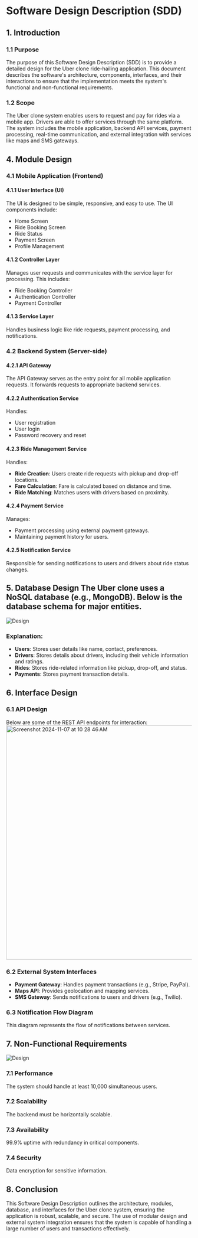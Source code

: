 # Software Design Description (SDD)

## 1. Introduction

### 1.1 Purpose
The purpose of this Software Design Description (SDD) is to provide a detailed design for the Uber clone ride-hailing application. This document describes the software's architecture, components, interfaces, and their interactions to ensure that the implementation meets the system's functional and non-functional requirements.

### 1.2 Scope
The Uber clone system enables users to request and pay for rides via a mobile app. Drivers are able to offer services through the same platform. The system includes the mobile application, backend API services, payment processing, real-time communication, and external integration with services like maps and SMS gateways.

## 4. Module Design

### 4.1 Mobile Application (Frontend)

#### 4.1.1 User Interface (UI)
The UI is designed to be simple, responsive, and easy to use. The UI components include:
- Home Screen
- Ride Booking Screen
- Ride Status
- Payment Screen
- Profile Management

#### 4.1.2 Controller Layer
Manages user requests and communicates with the service layer for processing. This includes:
- Ride Booking Controller
- Authentication Controller
- Payment Controller

#### 4.1.3 Service Layer
Handles business logic like ride requests, payment processing, and notifications.

### 4.2 Backend System (Server-side)

#### 4.2.1 API Gateway
The API Gateway serves as the entry point for all mobile application requests. It forwards requests to appropriate backend services.

#### 4.2.2 Authentication Service
Handles:
- User registration
- User login
- Password recovery and reset

#### 4.2.3 Ride Management Service
Handles:
- **Ride Creation**: Users create ride requests with pickup and drop-off locations.
- **Fare Calculation**: Fare is calculated based on distance and time.
- **Ride Matching**: Matches users with drivers based on proximity.
#### 4.2.4 Payment Service
Manages:
- Payment processing using external payment gateways.
- Maintaining payment history for users.

#### 4.2.5 Notification Service
Responsible for sending notifications to users and drivers about ride status changes.


## 5. Database Design The Uber clone uses a NoSQL database (e.g., MongoDB). Below is the database schema for major entities. 
![Design](https://github.com/user-attachments/assets/2e0649d3-c90b-45fa-96b2-26930fb27858)

### Explanation: 
- **Users**: Stores user details like name, contact, preferences.
- **Drivers**: Stores details about drivers, including their vehicle information and ratings.
- **Rides**: Stores ride-related information like pickup, drop-off, and status.
-  **Payments**: Stores payment transaction details.


## 6. Interface Design

### 6.1 API Design
Below are some of the REST API endpoints for interaction:
<img width="634" alt="Screenshot 2024-11-07 at 10 28 46 AM" src="https://github.com/user-attachments/assets/7ce242c4-adf0-4954-a18f-e66782a6dacb">

### 6.2 External System Interfaces
- **Payment Gateway**: Handles payment transactions (e.g., Stripe, PayPal).
- **Maps API**: Provides geolocation and mapping services.
- **SMS Gateway**: Sends notifications to users and drivers (e.g., Twilio).

### 6.3 Notification Flow Diagram
This diagram represents the flow of notifications between services.

## 7. Non-Functional Requirements

![Design](https://github.com/user-attachments/assets/7fc22453-68b7-4634-8b21-4158d7976f6c)

### 7.1 Performance
The system should handle at least 10,000 simultaneous users.

### 7.2 Scalability
The backend must be horizontally scalable.

### 7.3 Availability
99.9% uptime with redundancy in critical components.

### 7.4 Security
Data encryption for sensitive information.

## 8. Conclusion
This Software Design Description outlines the architecture, modules, database, and interfaces for the Uber clone system, ensuring the application is robust, scalable, and secure. The use of modular design and external system integration ensures that the system is capable of handling a large number of users and transactions effectively.

